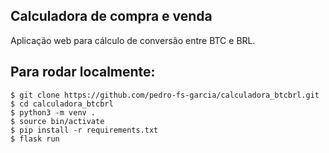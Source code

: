 ## Calculadora de compra e venda
Aplicação web para cálculo de conversão entre BTC e BRL.


## Para rodar localmente:

```
$ git clone https://github.com/pedro-fs-garcia/calculadora_btcbrl.git
$ cd calculadora_btcbrl
$ python3 -m venv .
$ source bin/activate
$ pip install -r requirements.txt
$ flask run
```
